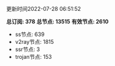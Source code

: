 更新时间2022-07-28 06:51:52

**总订阅: 378**
**总节点: 13515**
**有效节点: 2610**
- ss节点: 639
- v2ray节点: 1815
- ssr节点: 3
- trojan节点: 153
